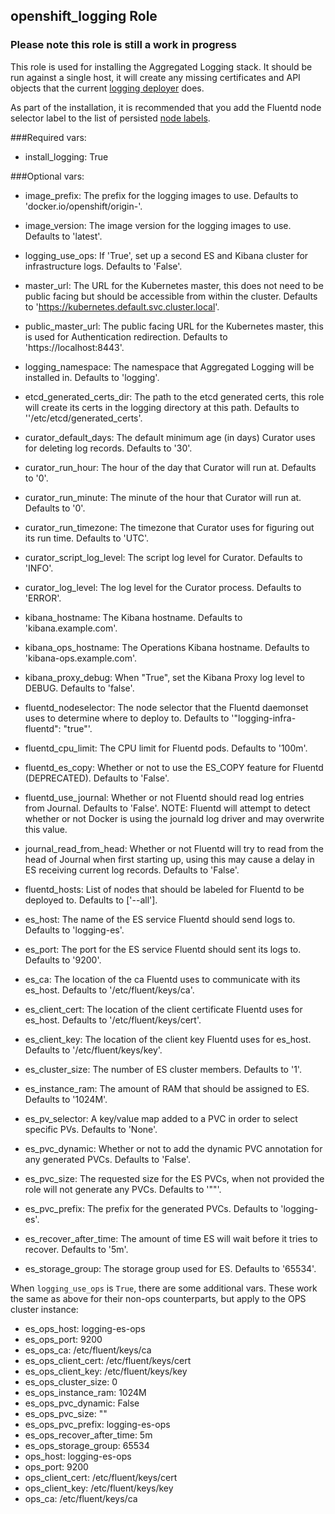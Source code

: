 ## openshift_logging Role

### Please note this role is still a work in progress

This role is used for installing the Aggregated Logging stack. It should be run against
a single host, it will create any missing certificates and API objects that the current
[logging deployer](https://github.com/openshift/origin-aggregated-logging/tree/master/deployer) does.

As part of the installation, it is recommended that you add the Fluentd node selector label
to the list of persisted [node labels](https://docs.openshift.org/latest/install_config/install/advanced_install.html#configuring-node-host-labels).

###Required vars:

- install_logging: True

###Optional vars:

- image_prefix: The prefix for the logging images to use. Defaults to 'docker.io/openshift/origin-'.
- image_version: The image version for the logging images to use. Defaults to 'latest'.
- logging_use_ops: If 'True', set up a second ES and Kibana cluster for infrastructure logs. Defaults to 'False'.
- master_url: The URL for the Kubernetes master, this does not need to be public facing but should be accessible from within the cluster. Defaults to 'https://kubernetes.default.svc.cluster.local'.
- public_master_url: The public facing URL for the Kubernetes master, this is used for Authentication redirection. Defaults to 'https://localhost:8443'.
- logging_namespace: The namespace that Aggregated Logging will be installed in. Defaults to 'logging'.
- etcd_generated_certs_dir: The path to the etcd generated certs, this role will create its certs in the logging directory at this path. Defaults to ''/etc/etcd/generated_certs'.

- curator_default_days: The default minimum age (in days) Curator uses for deleting log records. Defaults to '30'.
- curator_run_hour: The hour of the day that Curator will run at. Defaults to '0'.
- curator_run_minute: The minute of the hour that Curator will run at. Defaults to '0'.
- curator_run_timezone: The timezone that Curator uses for figuring out its run time. Defaults to 'UTC'.
- curator_script_log_level: The script log level for Curator. Defaults to 'INFO'.
- curator_log_level: The log level for the Curator process. Defaults to 'ERROR'.

- kibana_hostname: The Kibana hostname. Defaults to 'kibana.example.com'.
- kibana_ops_hostname: The Operations Kibana hostname. Defaults to 'kibana-ops.example.com'.
- kibana_proxy_debug: When "True", set the Kibana Proxy log level to DEBUG. Defaults to 'false'.

- fluentd_nodeselector: The node selector that the Fluentd daemonset uses to determine where to deploy to. Defaults to '"logging-infra-fluentd": "true"'.
- fluentd_cpu_limit: The CPU limit for Fluentd pods. Defaults to '100m'.
- fluentd_es_copy: Whether or not to use the ES_COPY feature for Fluentd (DEPRECATED). Defaults to 'False'.
- fluentd_use_journal: Whether or not Fluentd should read log entries from Journal. Defaults to 'False'. NOTE: Fluentd will attempt to detect whether or not Docker is using the journald log driver and may overwrite this value.
- journal_read_from_head: Whether or not Fluentd will try to read from the head of Journal when first starting up, using this may cause a delay in ES receiving current log records. Defaults to 'False'.
- fluentd_hosts: List of nodes that should be labeled for Fluentd to be deployed to. Defaults to ['--all'].

- es_host: The name of the ES service Fluentd should send logs to. Defaults to 'logging-es'.
- es_port: The port for the ES service Fluentd should sent its logs to. Defaults to '9200'.
- es_ca: The location of the ca Fluentd uses to communicate with its es_host. Defaults to '/etc/fluent/keys/ca'.
- es_client_cert: The location of the client certificate Fluentd uses for es_host. Defaults to '/etc/fluent/keys/cert'.
- es_client_key: The location of the client key Fluentd uses for es_host. Defaults to '/etc/fluent/keys/key'.

- es_cluster_size: The number of ES cluster members. Defaults to '1'.
- es_instance_ram: The amount of RAM that should be assigned to ES. Defaults to '1024M'.
- es_pv_selector: A key/value map added to a PVC in order to select specific PVs.  Defaults to 'None'.
- es_pvc_dynamic: Whether or not to add the dynamic PVC annotation for any generated PVCs. Defaults to 'False'.
- es_pvc_size: The requested size for the ES PVCs, when not provided the role will not generate any PVCs. Defaults to '""'.
- es_pvc_prefix: The prefix for the generated PVCs. Defaults to 'logging-es'.
- es_recover_after_time: The amount of time ES will wait before it tries to recover. Defaults to '5m'.
- es_storage_group: The storage group used for ES. Defaults to '65534'.

When `logging_use_ops` is `True`, there are some additional vars. These work the
same as above for their non-ops counterparts, but apply to the OPS cluster instance:
- es_ops_host: logging-es-ops
- es_ops_port: 9200
- es_ops_ca: /etc/fluent/keys/ca
- es_ops_client_cert: /etc/fluent/keys/cert
- es_ops_client_key: /etc/fluent/keys/key
- es_ops_cluster_size: 0
- es_ops_instance_ram: 1024M
- es_ops_pvc_dynamic: False
- es_ops_pvc_size: ""
- es_ops_pvc_prefix: logging-es-ops
- es_ops_recover_after_time: 5m
- es_ops_storage_group: 65534
- ops_host: logging-es-ops
- ops_port: 9200
- ops_client_cert: /etc/fluent/keys/cert
- ops_client_key: /etc/fluent/keys/key
- ops_ca: /etc/fluent/keys/ca
